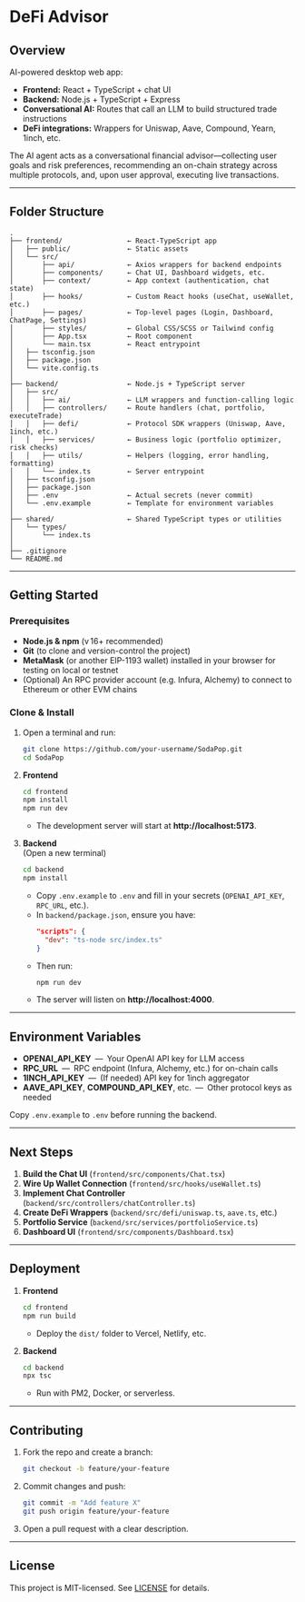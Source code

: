 # DeFi Advisor

## Overview
AI-powered desktop web app:
- **Frontend:** React + TypeScript + chat UI
- **Backend:** Node.js + TypeScript + Express
- **Conversational AI:** Routes that call an LLM to build structured trade instructions
- **DeFi integrations:** Wrappers for Uniswap, Aave, Compound, Yearn, 1inch, etc.

The AI agent acts as a conversational financial advisor—collecting user goals and risk preferences, recommending an on-chain strategy across multiple protocols, and, upon user approval, executing live transactions.

---

## Folder Structure

```
.
├── frontend/                ← React-TypeScript app
│   ├── public/              ← Static assets
│   └── src/
│       ├── api/             ← Axios wrappers for backend endpoints
│       ├── components/      ← Chat UI, Dashboard widgets, etc.
│       ├── context/         ← App context (authentication, chat state)
│       ├── hooks/           ← Custom React hooks (useChat, useWallet, etc.)
│       ├── pages/           ← Top-level pages (Login, Dashboard, ChatPage, Settings)
│       ├── styles/          ← Global CSS/SCSS or Tailwind config
│       ├── App.tsx          ← Root component
│       └── main.tsx         ← React entrypoint
│   ├── tsconfig.json
│   ├── package.json
│   └── vite.config.ts
│
├── backend/                 ← Node.js + TypeScript server
│   ├── src/
│   │   ├── ai/              ← LLM wrappers and function-calling logic
│   │   ├── controllers/     ← Route handlers (chat, portfolio, executeTrade)
│   │   ├── defi/            ← Protocol SDK wrappers (Uniswap, Aave, 1inch, etc.)
│   │   ├── services/        ← Business logic (portfolio optimizer, risk checks)
│   │   ├── utils/           ← Helpers (logging, error handling, formatting)
│   │   └── index.ts         ← Server entrypoint
│   ├── tsconfig.json
│   ├── package.json
│   ├── .env                 ← Actual secrets (never commit)
│   └── .env.example         ← Template for environment variables
│
├── shared/                  ← Shared TypeScript types or utilities
│   └── types/
│       └── index.ts
│
├── .gitignore
└── README.md
```

---

## Getting Started

### Prerequisites
- **Node.js & npm** (v 16+ recommended)  
- **Git** (to clone and version-control the project)  
- **MetaMask** (or another EIP-1193 wallet) installed in your browser for testing on local or testnet  
- (Optional) An RPC provider account (e.g. Infura, Alchemy) to connect to Ethereum or other EVM chains

### Clone & Install

1. Open a terminal and run:
   ```bash
   git clone https://github.com/your-username/SodaPop.git
   cd SodaPop
   ```

2. **Frontend**  
   ```bash
   cd frontend
   npm install
   npm run dev
   ```
   - The development server will start at **http://localhost:5173**.  

3. **Backend**  
   (Open a new terminal)
   ```bash
   cd backend
   npm install
   ```
   - Copy `.env.example` to `.env` and fill in your secrets (`OPENAI_API_KEY`, `RPC_URL`, etc.).  
   - In `backend/package.json`, ensure you have:
     ```json
     "scripts": {
       "dev": "ts-node src/index.ts"
     }
     ```
   - Then run:
     ```bash
     npm run dev
     ```
   - The server will listen on **http://localhost:4000**.

---

## Environment Variables

- **OPENAI_API_KEY** — Your OpenAI API key for LLM access  
- **RPC_URL** — RPC endpoint (Infura, Alchemy, etc.) for on-chain calls  
- **1INCH_API_KEY** — (If needed) API key for 1inch aggregator  
- **AAVE_API_KEY**, **COMPOUND_API_KEY**, etc. — Other protocol keys as needed  

Copy `.env.example` to `.env` before running the backend.

---

## Next Steps

1. **Build the Chat UI** (`frontend/src/components/Chat.tsx`)  
2. **Wire Up Wallet Connection** (`frontend/src/hooks/useWallet.ts`)  
3. **Implement Chat Controller** (`backend/src/controllers/chatController.ts`)  
4. **Create DeFi Wrappers** (`backend/src/defi/uniswap.ts`, `aave.ts`, etc.)  
5. **Portfolio Service** (`backend/src/services/portfolioService.ts`)  
6. **Dashboard UI** (`frontend/src/components/Dashboard.tsx`)

---

## Deployment

1. **Frontend**  
   ```bash
   cd frontend
   npm run build
   ```
   - Deploy the `dist/` folder to Vercel, Netlify, etc.

2. **Backend**  
   ```bash
   cd backend
   npx tsc
   ```
   - Run with PM2, Docker, or serverless.  

---

## Contributing

1. Fork the repo and create a branch:
   ```bash
   git checkout -b feature/your-feature
   ```
2. Commit changes and push:
   ```bash
   git commit -m "Add feature X"
   git push origin feature/your-feature
   ```
3. Open a pull request with a clear description.

---

## License

This project is MIT-licensed. See [LICENSE](LICENSE) for details.
